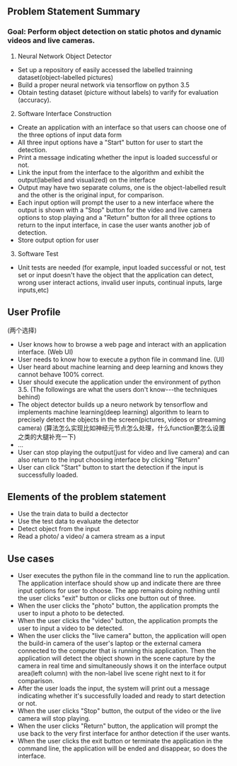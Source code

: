 
## Problem Statement Summary
### Goal: Perform object detection on static photos and dynamic videos and live cameras.
1. Neural Network Object Detector
* Set up a repository of easily accessed the labelled trainning dataset(object-labelled pictures)
* Build a proper neural network via tensorflow on python 3.5
* Obtain testing dataset (picture without labels) to varify for evaluation (accuracy).
2. Software Interface Construction
* Create an application with an interface so that users can choose one of the three options of input data form
* All three input options have a "Start" button for user to start the detection.
* Print a message indicating whether the input is loaded successful or not.
* Link the input from the interface to the algorithm and exhibit the output(labelled and visualized) on the interface
* Output may have two separate colums, one is the object-labelled result and the other is the original input, for comparison.
* Each input option will prompt the user to a new interface where the output is shown with a "Stop" button for the video and live camera options to stop playing and a "Return" button for all three options to return to the input interface, in case the user wants another job of detection. 
* Store output option for user
3. Software Test
* Unit tests are needed (for example, input loaded successful or not, test set or input doesn't have the object that the application can detect, wrong user interact actions, invalid user inputs, continual inputs, large inputs,etc)


## User Profile
 (两个选择)
*  User knows how to browse a web page and interact with an application interface. (Web UI)
*  User needs to know how to execute a python file in command line. (UI)
*  User heard about machine learning and deep learning and knows they cannot behave 100% correct.
*  User should execute the application under the environment of python 3.5.
 (The followings are what the users don't know---the techniques behind)
*  The object detector builds up a neuro network by tensorflow and implements machine learning(deep learning) algorithm to learn to precisely detect the objects in the screen(pictures, videos or streaming camera)
(算法怎么实现比如神经元节点怎么处理，什么function要怎么设置之类的大腿补充一下)
*  ...
*  User can stop playing the output(just for video and live camera) and can also return to the input choosing interface by clicking "Return"
*  User can click "Start" button to start the detection if the input is successfully loaded.

## Elements of the problem statement
* Use the train data to build a dectector
* Use the test data to evaluate the detector
* Detect object from the input
* Read a photo/ a video/ a camera stream as a input

## Use cases
* User executes the python file in the command line to run the application. The application interface should show up and indicate there are three input options for user to choose.
 The app remains doing nothing until the user clicks "exit" button or  clicks one button out of three.
* When the user clicks the "photo" button, the application prompts the user to input a photo to be detected.
* When the user clicks the "video" button, the application prompts the user to input a video to be detected.
* When the user clicks the "live camera" button, the application will open the build-in camera of the user's laptop or the external camera connected to the computer that is running this application. Then the application will detect the object shown in the scene capture by the camera in real time and simultaneously shows it on the interface output area(left column) with the non-label live scene right next to it for comparison.
* After the user loads the input, the system will print out a message indicating whether it's successfully loaded and ready to start detection or not. 
* When the user clicks "Stop" button, the output of the video or the live camera will stop playing.
* When the user clicks "Return" button,  the application will prompt the use back to the very first interface for anthor detection if the user wants.
* When the user clicks the exit button or terminate the application in the command line, the application will be ended and disappear, so does the interface.

